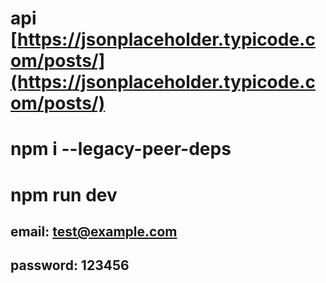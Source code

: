 # api [https://jsonplaceholder.typicode.com/posts/](https://jsonplaceholder.typicode.com/posts/)

# npm i --legacy-peer-deps

# npm run dev

## email: test@example.com

## password: 123456
